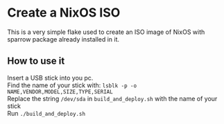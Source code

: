 # Create a NixOS ISO #
This is a very simple flake used to create an ISO image of NixOS with sparrow package already installed in it.   

## How to use it ##
Insert a USB stick into you pc.   
Find the name of your stick with: `lsblk -p -o NAME,VENDOR,MODEL,SIZE,TYPE,SERIAL`   
Replace the string `/dev/sda` in `build_and_deploy.sh` with the name of your stick   
Run `./build_and_deploy.sh`
